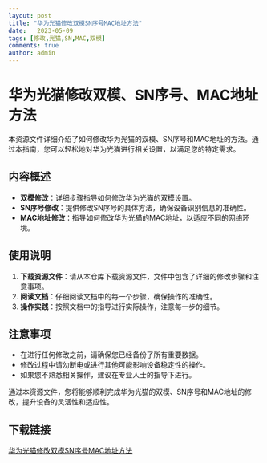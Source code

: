 ```yaml
---
layout: post
title: "华为光猫修改双模SN序号MAC地址方法"
date:   2023-05-09
tags: [修改,光猫,SN,MAC,双模]
comments: true
author: admin
---
```

# 华为光猫修改双模、SN序号、MAC地址方法

本资源文件详细介绍了如何修改华为光猫的双模、SN序号和MAC地址的方法。通过本指南，您可以轻松地对华为光猫进行相关设置，以满足您的特定需求。

## 内容概述

- **双模修改**：详细步骤指导如何修改华为光猫的双模设置。
- **SN序号修改**：提供修改SN序号的具体方法，确保设备识别信息的准确性。
- **MAC地址修改**：指导如何修改华为光猫的MAC地址，以适应不同的网络环境。

## 使用说明

1. **下载资源文件**：请从本仓库下载资源文件，文件中包含了详细的修改步骤和注意事项。
2. **阅读文档**：仔细阅读文档中的每一个步骤，确保操作的准确性。
3. **操作实践**：按照文档中的指导进行实际操作，注意每一步的细节。

## 注意事项

- 在进行任何修改之前，请确保您已经备份了所有重要数据。
- 修改过程中请勿断电或进行其他可能影响设备稳定性的操作。
- 如果您不熟悉相关操作，建议在专业人士的指导下进行。

通过本资源文件，您将能够顺利完成华为光猫的双模、SN序号和MAC地址的修改，提升设备的灵活性和适应性。

## 下载链接

[华为光猫修改双模SN序号MAC地址方法](https://pan.quark.cn/s/4083c38185cf)